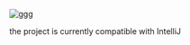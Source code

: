 
![ggg](https://github.com/eszanna/Conway-s-Game-of-Life-on-Hexagons/assets/131808772/cb606cc9-7718-43dd-924e-82c3fa57d71f)

the project is currently compatible with IntelliJ
